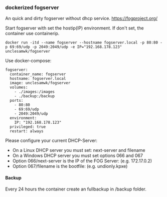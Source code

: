 ### dockerized fogserver

An quick and dirty fogserver without dhcp service.
https://fogproject.org/

Start fogserver with set the hostip(IP) environment. If don't set, the container use containerip.
```
docker run -itd --name fogserver --hostname fogserver.local -p 80:80 -p 69:69/udp -p 2049:2049/udp -e IP="192.168.178.123" unclesamwk/fogserver
```
Use docker-compose:
```
fogserver:
  container_name: fogserver
  hostname: fogserver.local
  image: unclesamwk/fogserver
  volumes:
    - ./images:/images
    - ./backup:/backup
  ports:
    - 80:80
    - 69:69/udp
    - 2049:2049/udp
  environment:
    IP: "192.168.178.123"
  privileged: true
  restart: always

```

Please configure your current DHCP-Server:
* On a Linux DHCP server you must set: next-server and filename
* On a Windows DHCP server you must set options 066 and 067
* Option 066/next-server is the IP of the FOG Server: (e.g. 172.17.0.2)
* Option 067/filename is the bootfile: (e.g. undionly.kpxe)

#### Backup
Every 24 hours the container create an fullbackup in /backup folder.
